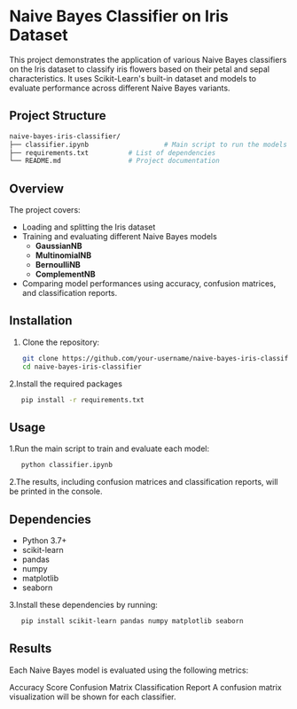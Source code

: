 # Naive Bayes Classifier on Iris Dataset

This project demonstrates the application of various Naive Bayes classifiers on the Iris dataset to classify iris flowers based on their petal and sepal characteristics. It uses Scikit-Learn's built-in dataset and models to evaluate performance across different Naive Bayes variants.


## Project Structure
```bash
naive-bayes-iris-classifier/
├── classifier.ipynb                   # Main script to run the models
├── requirements.txt          # List of dependencies
└── README.md                 # Project documentation
```


## Overview

The project covers:
- Loading and splitting the Iris dataset
- Training and evaluating different Naive Bayes models
  - **GaussianNB**
  - **MultinomialNB**
  - **BernoulliNB**
  - **ComplementNB**
- Comparing model performances using accuracy, confusion matrices, and classification reports.

## Installation

1. Clone the repository:
   ```bash
   git clone https://github.com/your-username/naive-bayes-iris-classifier.git
   cd naive-bayes-iris-classifier
   ```

2.Install the required packages
```bash
   pip install -r requirements.txt
```
## Usage
1.Run the main script to train and evaluate each model:
```bash
   python classifier.ipynb
```
2.The results, including confusion matrices and classification reports, will be printed in the console.

## Dependencies

* Python 3.7+
* scikit-learn
* pandas
* numpy
* matplotlib
* seaborn

3.Install these dependencies by running:

```bash
   pip install scikit-learn pandas numpy matplotlib seaborn
```

## Results
Each Naive Bayes model is evaluated using the following metrics:

Accuracy Score
Confusion Matrix
Classification Report
A confusion matrix visualization will be shown for each classifier.
